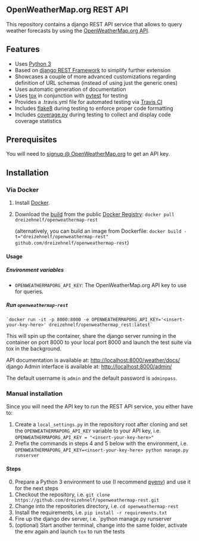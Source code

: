 ## OpenWeatherMap.org REST API

This repository contains a django REST API service that allows to query weather forecasts by using the [OpenWeatherMap.org API](https://openweathermap.org/api).

## Features
- Uses [Python 3](https://www.python.org/)
- Based on [django REST Framework](http://www.django-rest-framework.org/) to simplify further extension
- Showcases a couple of more advanced customizations regarding definition of URL schemas (instead of using just the generic ones)
- Uses automatic generation of documentation
- Uses [tox](https://tox.readthedocs.io/en/latest/) in conjunction with [pytest](https://docs.pytest.org/en/latest/) for testing
- Provides a .travis.yml file for automated testing via [Travis CI](https://travis-ci.org/)
- Includes [flake8](http://flake8.pycqa.org/en/latest/) during testing to enforce proper code formatting
- Includes [coverage.py](https://coverage.readthedocs.io/) during testing to collect and display code coverage statistics

## Prerequisites

You will need to [signup @ OpenWeatherMap.org](https://home.openweathermap.org/users/sign_up) to get an API key.

## Installation

### Via Docker

1. Install [Docker](https://www.docker.io/).

2. Download the [build](https://index.docker.io/u/dreizehnelf/openweathermap-rest/) from the public [Docker Registry](https://index.docker.io/):
   `docker pull dreizehnelf/openweathermap-rest`

   (alternatively, you can build an image from Dockerfile:
   `docker build -t="dreizehnelf/openweathermap-rest" github.com/dreizehnelf/openweathermap-rest`)

#### Usage

##### Environment variables

- `OPENWEATHERMAPORG_API_KEY`: The OpenWeatherMap.org API key to use for queries.

##### Run `openweathermap-rest`

    `docker run -it -p 8000:8000 -e OPENWEATHERMAPORG_API_KEY='<insert-your-key-here>' dreizehnelf/openweathermap_rest:latest`

This will spin up the container, share the django server running in the container on port 8000 to your local port 8000 and launch the test suite via tox in the background.

API documentation is available at: [http://localhost:8000/weather/docs/](http://localhost:8000/weather/docs/)
django Admin interface is available at: [http://localhost:8000/admin/](http://localhost:8000/admin/)

The default username is `admin` and the default password is `adminpass`.

### Manual installation

Since you will need the API key to run the REST API service, you either have to:

1. Create a `local_settings.py` in the repository root after cloning and set the `OPENWEATHERMAPORG_API_KEY` variable to your API key, i.e. `OPENWEATHERMAPORG_API_KEY = "<insert-your-key-here>"`
2. Prefix the commands in steps 4 and 5 below with the environment, i.e. `OPENWEATHERMAPORG_API_KEY=<insert-your-key-here> python manage.py runserver`

#### Steps

0. Prepare a Python 3 environment to use (I recommend [pyenv](https://github.com/pyenv/pyenv)) and use it for the next steps
1. Checkout the repository, i.e. `git clone https://github.com/dreizehnelf/openweathermap-rest.git`
2. Change into the repositories directory, i.e. `cd openweathermap-rest`
3. Install the requirements, i.e. `pip install -r requirements.txt`
4. Fire up the django dev server, i.e. `python manage.py runserver
5. (optional) Start another terminal, change into the same folder, activate the env again and launch `tox` to run the tests


